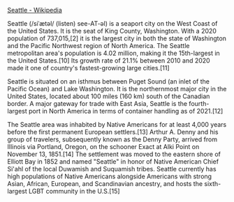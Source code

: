 [Seattle - Wikipedia](https://en.wikipedia.org/wiki/Seattle)

Seattle (/siˈætəl/ (listen) see-AT-əl) is a seaport city on the West Coast of the United States. It is the seat of King County, Washington. With a 2020 population of 737,015,[2] it is the largest city in both the state of Washington and the Pacific Northwest region of North America. The Seattle metropolitan area's population is 4.02 million, making it the 15th-largest in the United States.[10] Its growth rate of 21.1% between 2010 and 2020 made it one of country's fastest-growing large cities.[11]

Seattle is situated on an isthmus between Puget Sound (an inlet of the Pacific Ocean) and Lake Washington. It is the northernmost major city in the United States, located about 100 miles (160 km) south of the Canadian border. A major gateway for trade with East Asia, Seattle is the fourth-largest port in North America in terms of container handling as of 2021.[12]

The Seattle area was inhabited by Native Americans for at least 4,000 years before the first permanent European settlers.[13] Arthur A. Denny and his group of travelers, subsequently known as the Denny Party, arrived from Illinois via Portland, Oregon, on the schooner Exact at Alki Point on November 13, 1851.[14] The settlement was moved to the eastern shore of Elliott Bay in 1852 and named "Seattle" in honor of Native American Chief Si'ahl of the local Duwamish and Suquamish tribes. Seattle currently has high populations of Native Americans alongside Americans with strong Asian, African, European, and Scandinavian ancestry, and hosts the sixth-largest LGBT community in the U.S.[15]

<!---
Please download some sample text. The Seattle wikipedia site is translated into many languages and provides a good sample.

cspell:ignore siˈætəl Alki Si'ahl Duwamish Suquamish
--->
